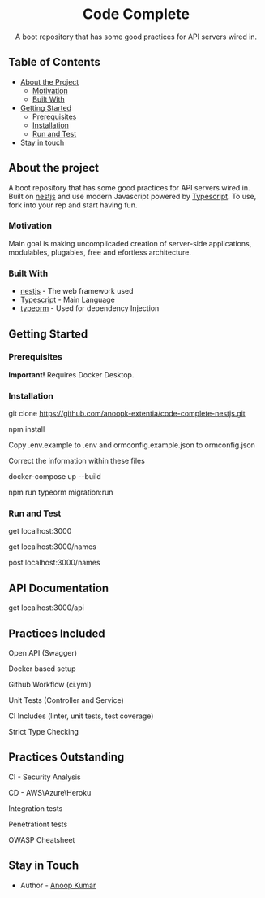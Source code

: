 
<p align="center">
  <h1 align="center">Code Complete</h1>

  <p align="center">
    A boot repository that has some good practices for API servers wired in.
    <br />
  </p>
</p>

<!-- TABLE OF CONTENTS -->
## Table of Contents

* [About the Project](#about-the-project)
  * [Motivation](#motivation)
  * [Built With](#built-with)
* [Getting Started](#getting-started)
  * [Prerequisites](#prerequisites)
  * [Installation](#installation)
  * [Run and Test](#run-and-test)
* [Stay in touch](#stay-in-touch)


## About the project
A boot repository that has some good practices for API servers wired in. Built on [nestjs](https://nestjs.org/) and use modern Javascript powered by 
[Typescript](https://www.typescriptlang.org/). 
To use, fork into your rep and start having fun.

### Motivation
Main goal is making uncomplicaded creation of server-side applications, modulables, plugables, free and efortless 
architecture.
   
### Built With

* [nestjs](https://nestjs.com/) - The web framework used
* [Typescript](https://www.typescriptlang.org/) - Main Language
* [typeorm](https://github.com/inversify/InversifyJS/) - Used for dependency Injection

## Getting Started

### Prerequisites

**Important!** Requires Docker Desktop.

### Installation
git clone https://github.com/anoopk-extentia/code-complete-nestjs.git

npm install

Copy .env.example to .env and ormconfig.example.json to ormconfig.json

Correct the information within these files

docker-compose up --build

npm run typeorm migration:run

### Run and Test
get localhost:3000

get localhost:3000/names

post localhost:3000/names

## API Documentation

get localhost:3000/api

## Practices Included

Open API (Swagger)

Docker based setup

Github Workflow (ci.yml) 

Unit Tests (Controller and Service)

CI Includes (linter, unit tests, test coverage)

Strict Type Checking

## Practices Outstanding

CI - Security Analysis

CD - AWS\Azure\Heroku

Integration tests

Penetrationt tests

OWASP Cheatsheet

## Stay in Touch

* Author - [Anoop Kumar](anoop.kumar@extentia.com)

